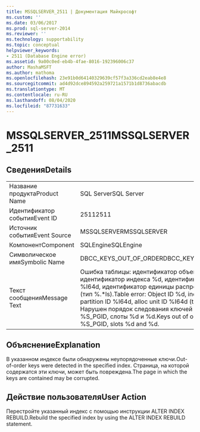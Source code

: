 ```yaml
---
title: MSSQLSERVER_2511 | Документация Майкрософт
ms.custom: ''
ms.date: 03/06/2017
ms.prod: sql-server-2014
ms.reviewer: ''
ms.technology: supportability
ms.topic: conceptual
helpviewer_keywords:
- 2511 (Database Engine error)
ms.assetid: 9a00c0ed-eb4b-4fae-8016-192396006c37
author: MashaMSFT
ms.author: mathoma
ms.openlocfilehash: 23e91b0d64140329639cf57f3a336cd2eab8e4e8
ms.sourcegitcommit: ad4d92dce894592a259721a1571b1d8736abacdb
ms.translationtype: MT
ms.contentlocale: ru-RU
ms.lasthandoff: 08/04/2020
ms.locfileid: "87731633"
---
```

# <a name="mssqlserver_2511"></a><span data-ttu-id="4d569-102">MSSQLSERVER_2511</span><span class="sxs-lookup"><span data-stu-id="4d569-102">MSSQLSERVER_2511</span></span>
    
## <a name="details"></a><span data-ttu-id="4d569-103">Сведения</span><span class="sxs-lookup"><span data-stu-id="4d569-103">Details</span></span>  
  
|||  
|-|-|  
|<span data-ttu-id="4d569-104">Название продукта</span><span class="sxs-lookup"><span data-stu-id="4d569-104">Product Name</span></span>|<span data-ttu-id="4d569-105">SQL Server</span><span class="sxs-lookup"><span data-stu-id="4d569-105">SQL Server</span></span>|  
|<span data-ttu-id="4d569-106">Идентификатор события</span><span class="sxs-lookup"><span data-stu-id="4d569-106">Event ID</span></span>|<span data-ttu-id="4d569-107">2511</span><span class="sxs-lookup"><span data-stu-id="4d569-107">2511</span></span>|  
|<span data-ttu-id="4d569-108">Источник события</span><span class="sxs-lookup"><span data-stu-id="4d569-108">Event Source</span></span>|<span data-ttu-id="4d569-109">MSSQLSERVER</span><span class="sxs-lookup"><span data-stu-id="4d569-109">MSSQLSERVER</span></span>|  
|<span data-ttu-id="4d569-110">Компонент</span><span class="sxs-lookup"><span data-stu-id="4d569-110">Component</span></span>|<span data-ttu-id="4d569-111">SQLEngine</span><span class="sxs-lookup"><span data-stu-id="4d569-111">SQLEngine</span></span>|  
|<span data-ttu-id="4d569-112">Символическое имя</span><span class="sxs-lookup"><span data-stu-id="4d569-112">Symbolic Name</span></span>|<span data-ttu-id="4d569-113">DBCC_KEYS_OUT_OF_ORDER</span><span class="sxs-lookup"><span data-stu-id="4d569-113">DBCC_KEYS_OUT_OF_ORDER</span></span>|  
|<span data-ttu-id="4d569-114">Текст сообщения</span><span class="sxs-lookup"><span data-stu-id="4d569-114">Message Text</span></span>|<span data-ttu-id="4d569-115">Ошибка таблицы: идентификатор объекта %d, идентификатор индекса %d, идентификатор секции %I64d, идентификатор единицы распределения %I64d (тип %.\*ls).</span><span class="sxs-lookup"><span data-stu-id="4d569-115">Table error: Object ID %d, index ID %d, partition ID %I64d, alloc unit ID %I64d (type %.\*ls).</span></span> <span data-ttu-id="4d569-116">Нарушен порядок следования ключей на странице %S_PGID, слоты %d и %d.</span><span class="sxs-lookup"><span data-stu-id="4d569-116">Keys out of order on page %S_PGID, slots %d and %d.</span></span>|  
  
## <a name="explanation"></a><span data-ttu-id="4d569-117">Объяснение</span><span class="sxs-lookup"><span data-stu-id="4d569-117">Explanation</span></span>  
 <span data-ttu-id="4d569-118">В указанном индексе были обнаружены неупорядоченные ключи.</span><span class="sxs-lookup"><span data-stu-id="4d569-118">Out-of-order keys were detected in the specified index.</span></span> <span data-ttu-id="4d569-119">Страница, на которой содержатся эти ключи, может быть повреждена.</span><span class="sxs-lookup"><span data-stu-id="4d569-119">The page in which the keys are contained may be corrupted.</span></span>  
  
## <a name="user-action"></a><span data-ttu-id="4d569-120">Действие пользователя</span><span class="sxs-lookup"><span data-stu-id="4d569-120">User Action</span></span>  
 <span data-ttu-id="4d569-121">Перестройте указанный индекс с помощью инструкции ALTER INDEX REBUILD.</span><span class="sxs-lookup"><span data-stu-id="4d569-121">Rebuild the specified index by using the ALTER INDEX REBUILD statement.</span></span>  
  
  

